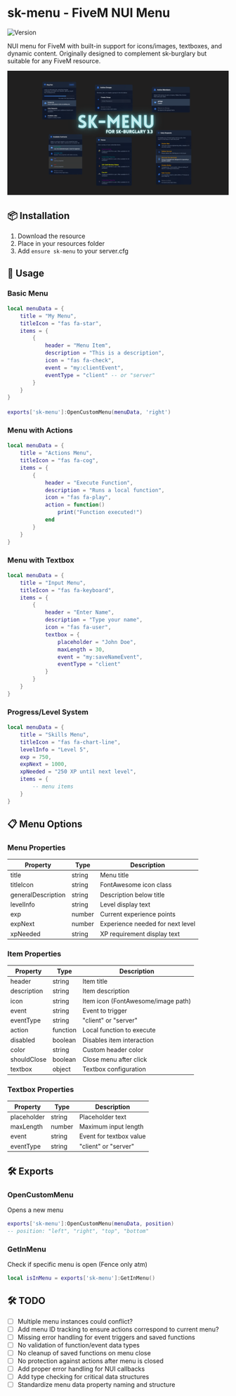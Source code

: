 # sk-menu - FiveM NUI Menu
![Version](https://img.shields.io/badge/version-1.1.0-green.svg)

NUI menu for FiveM with built-in support for icons/images, textboxes, and dynamic content. Originally designed to complement sk-burglary but suitable for any FiveM resource.

![Menu Preview](sk-menu-new.png)

## 📦 Installation
1. Download the resource
2. Place in your resources folder
3. Add `ensure sk-menu` to your server.cfg

## 🔧 Usage

### Basic Menu
```lua
local menuData = {
    title = "My Menu",
    titleIcon = "fas fa-star",
    items = {
        {
            header = "Menu Item",
            description = "This is a description",
            icon = "fas fa-check",
            event = "my:clientEvent",
            eventType = "client" -- or "server"
        }
    }
}

exports['sk-menu']:OpenCustomMenu(menuData, 'right')
```

### Menu with Actions
```lua
local menuData = {
    title = "Actions Menu",
    titleIcon = "fas fa-cog",
    items = {
        {
            header = "Execute Function",
            description = "Runs a local function",
            icon = "fas fa-play",
            action = function()
                print("Function executed!")
            end
        }
    }
}
```

### Menu with Textbox
```lua
local menuData = {
    title = "Input Menu",
    titleIcon = "fas fa-keyboard",
    items = {
        {
            header = "Enter Name",
            description = "Type your name",
            icon = "fas fa-user",
            textbox = {
                placeholder = "John Doe",
                maxLength = 30,
                event = "my:saveNameEvent",
                eventType = "client"
            }
        }
    }
}
```

### Progress/Level System
```lua
local menuData = {
    title = "Skills Menu",
    titleIcon = "fas fa-chart-line",
    levelInfo = "Level 5",
    exp = 750,
    expNext = 1000,
    xpNeeded = "250 XP until next level",
    items = {
        -- menu items
    }
}
```

## 📋 Menu Options

### Menu Properties
| Property | Type | Description |
|----------|------|-------------|
| title | string | Menu title |
| titleIcon | string | FontAwesome icon class |
| generalDescription | string | Description below title |
| levelInfo | string | Level display text |
| exp | number | Current experience points |
| expNext | number | Experience needed for next level |
| xpNeeded | string | XP requirement display text |

### Item Properties
| Property | Type | Description |
|----------|------|-------------|
| header | string | Item title |
| description | string | Item description |
| icon | string | Item icon (FontAwesome/image path) |
| event | string | Event to trigger |
| eventType | string | "client" or "server" |
| action | function | Local function to execute |
| disabled | boolean | Disables item interaction |
| color | string | Custom header color |
| shouldClose | boolean | Close menu after click |
| textbox | object | Textbox configuration |

### Textbox Properties
| Property | Type | Description |
|----------|------|-------------|
| placeholder | string | Placeholder text |
| maxLength | number | Maximum input length |
| event | string | Event for textbox value |
| eventType | string | "client" or "server" |

## 🛠️ Exports

### OpenCustomMenu
Opens a new menu
```lua
exports['sk-menu']:OpenCustomMenu(menuData, position)
-- position: "left", "right", "top", "bottom"
```

### GetInMenu
Check if specific menu is open (Fence only atm)
```lua
local isInMenu = exports['sk-menu']:GetInMenu()
```

## 🛠️ TODO

- [ ] Multiple menu instances could conflict?
- [ ] Add menu ID tracking to ensure actions correspond to current menu?
- [ ] Missing error handling for event triggers and saved functions
- [ ] No validation of function/event data types
- [ ] No cleanup of saved functions on menu close
- [ ] No protection against actions after menu is closed
- [ ] Add proper error handling for NUI callbacks
- [ ] Add type checking for critical data structures
- [ ] Standardize menu data property naming and structure
